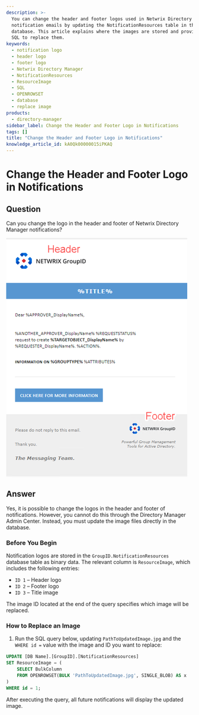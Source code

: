 ```yaml
---
description: >-
  You can change the header and footer logos used in Netwrix Directory Manager
  notification emails by updating the NotificationResources table in the
  database. This article explains where the images are stored and provides the
  SQL to replace them.
keywords:
  - notification logo
  - header logo
  - footer logo
  - Netwrix Directory Manager
  - NotificationResources
  - ResourceImage
  - SQL
  - OPENROWSET
  - database
  - replace image
products:
  - directory-manager
sidebar_label: Change the Header and Footer Logo in Notifications
tags: []
title: "Change the Header and Footer Logo in Notifications"
knowledge_article_id: kA0Qk00000015iPKAQ
---
```


# Change the Header and Footer Logo in Notifications

## Question

Can you change the logo in the header and footer of Netwrix Directory Manager notifications?

![Notification Logo Screenshot](images/ka0Qk000000DSOH_0EMQk000004nEE1.png)

## Answer

Yes, it is possible to change the logos in the header and footer of notifications. However, you cannot do this through the Directory Manager Admin Center. Instead, you must update the image files directly in the database.

### Before You Begin

Notification logos are stored in the `GroupID.NotificationResources` database table as binary data. The relevant column is `ResourceImage`, which includes the following entries:

- `ID 1` – Header logo
- `ID 2` – Footer logo
- `ID 3` – Title image

The image ID located at the end of the query specifies which image will be replaced.

### How to Replace an Image

1. Run the SQL query below, updating `PathToUpdatedImage.jpg` and the `WHERE id =` value with the image and ID you want to replace:

```sql
UPDATE [DB Name].[GroupID].[NotificationResources]
SET ResourceImage = (
    SELECT BulkColumn 
    FROM OPENROWSET(BULK 'PathToUpdatedImage.jpg', SINGLE_BLOB) AS x
)
WHERE id = 1;
```

After executing the query, all future notifications will display the updated image.

